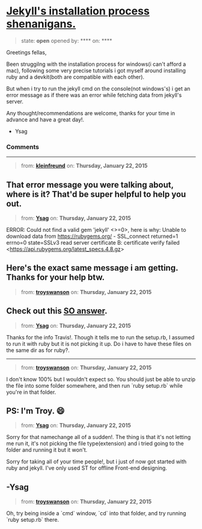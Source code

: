 # [Jekyll&#x27;s installation process shenanigans.](https://github.com/jekyll/jekyll-help/issues/245)

> state: **open** opened by: **** on: ****

Greetings fellas,

Been struggilng with the installation process for windows(i can&#x27;t afford a mac), following some very precise tutorials i got myself around installing ruby and a devkit(both are compatible with each other).

But when i try to run the jekyll cmd on the console(not windows&#x27;s) i get an error message as if there was an error while fetching data from jekyll&#x27;s server.

Any thought/recommendations are welcome, thanks for your time in advance and have a great day!.

- Ysag

### Comments

---
> from: [**kleinfreund**](https://github.com/jekyll/jekyll-help/issues/245#issuecomment-71097679) on: **Thursday, January 22, 2015**

That error message you were talking about, where is it? That&#x27;d be super helpful to help you out.
---
> from: [**Ysag**](https://github.com/jekyll/jekyll-help/issues/245#issuecomment-71098833) on: **Thursday, January 22, 2015**

ERROR: Could not find a valid gem &#x27;jekyll&#x27; &lt;&gt;=0&gt;, here is why:
	Unable to download data from https://rubygems.org/ - SSL_connect returned=1
	errno=0 state=SSLv3 read server certificate B: certificate verify failed &lt;https://api.rubygems.org/latest_specs.4.8.gz&gt;

Here&#x27;s the exact same message i am getting. Thanks for your help btw.
---
> from: [**troyswanson**](https://github.com/jekyll/jekyll-help/issues/245#issuecomment-71099127) on: **Thursday, January 22, 2015**

Check out this [SO answer](http://stackoverflow.com/a/27641786).
---
> from: [**Ysag**](https://github.com/jekyll/jekyll-help/issues/245#issuecomment-71102658) on: **Thursday, January 22, 2015**

Thanks for the info Travis!. Though it tells me to run the setup.rb, I assumed to run it with ruby but it is not picking it up. Do i have to have these files on the same dir as for ruby?.

---
> from: [**troyswanson**](https://github.com/jekyll/jekyll-help/issues/245#issuecomment-71103060) on: **Thursday, January 22, 2015**

I don&#x27;t know 100% but I wouldn&#x27;t expect so. You should just be able to unzip the file into some folder somewhere, and then run &#x60;ruby setup.rb&#x60; while you&#x27;re in that folder.

PS: I&#x27;m Troy. :smile: 
---
> from: [**Ysag**](https://github.com/jekyll/jekyll-help/issues/245#issuecomment-71103631) on: **Thursday, January 22, 2015**

Sorry for that namechange all of a sudden!. The thing is that it&#x27;s not letting me run it, it&#x27;s not picking the file type(extension) and i tried going to the folder and running it but it won&#x27;t. 

Sorry for taking all of your time people!, but i just of now got started with ruby and jekyll. I&#x27;ve only used ST for offline Front-end designing.

-Ysag
---
> from: [**troyswanson**](https://github.com/jekyll/jekyll-help/issues/245#issuecomment-71109912) on: **Thursday, January 22, 2015**

Oh, try being inside a &#x60;cmd&#x60; window, &#x60;cd&#x60; into that folder, and try running &#x60;ruby setup.rb&#x60; there.
